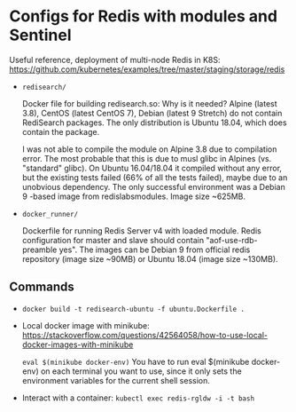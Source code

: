 Configs for Redis with modules and Sentinel
===========================================

Useful reference, deployment of multi-node Redis in K8S: https://github.com/kubernetes/examples/tree/master/staging/storage/redis

* `redisearch/`

  Docker file for building redisearch.so:
  Why is it needed? Alpine (latest 3.8), CentOS (latest CentOS 7), Debian (latest 9 Stretch) do not contain RediSearch packages.
  The only distribution is Ubuntu 18.04, which does contain the package.

  I was not able to compile the module on Alpine 3.8 due to compilation error. The most probable that this is due to musl glibc in Alpines (vs. "standard" glibc).
  On Ubuntu 16.04/18.04 it compiled without any error, but the existing tests failed (66% of all the tests failed), maybe due to an unobvious dependency.
  The only successful environment was a Debian 9 -based image from redislabsmodules. Image size ~625MB.

* `docker_runner/`

  Dockerfile for running Redis Server v4 with loaded module. Redis configuration for master and slave should contain "aof-use-rdb-preamble yes".
  The images can be Debian 9 from official redis repository (image size ~90MB) or Ubuntu 18.04 (image size ~130MB).

Commands
--------

* `docker build -t redisearch-ubuntu -f ubuntu.Dockerfile .`

* Local docker image with minikube: https://stackoverflow.com/questions/42564058/how-to-use-local-docker-images-with-minikube

  `eval $(minikube docker-env)`
  You have to run eval $(minikube docker-env) on each terminal you want to use, since it only sets the environment variables for the current shell session.

* Interact with a container:
  `kubectl exec redis-rgldw -i -t bash`

